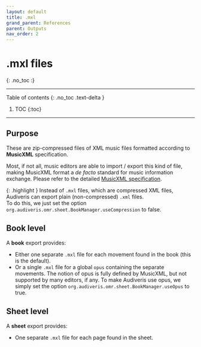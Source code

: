 ```yaml
---
layout: default
title: .mxl
grand_parent: References
parent: Outputs
nav_order: 2
---
```

# .mxl files
{: .no_toc :}

---
Table of contents
{: .no_toc .text-delta }

1. TOC
{:toc}
---

## Purpose
These are zip-compressed files of XML music files formatted according to **MusicXML** specification.

Most, if not all, music editors are able to import / export this kind of file,
making MusicXML format a _de facto_ standard for music information exchange.
Please refer to the detailed
[MusicXML specification](http://usermanuals.musicxml.com/MusicXML/MusicXML.htm).

{: .highlight }
Instead of `.mxl` files, which are compressed XML files, Audiveris can export plain
(non-compressed) `.xml` files.  
To do this, we just set the option `org.audiveris.omr.sheet.BookManager.useCompression`
to false.

## Book level
A **book** export provides:
* Either one separate `.mxl` file for each movement found in the book (this is the default).
* Or a single `.mxl` file for a global `opus` containing the separate movements.
  The notion of opus is fully defined by MusicXML, but not supported by many editors, if any.
  To make Audiveris use opus, we simply set the option `org.audiveris.omr.sheet.BookManager.useOpus`
  to true.

## Sheet level
A **sheet** export provides:
* One separate `.mxl` file for each page found in the sheet.
